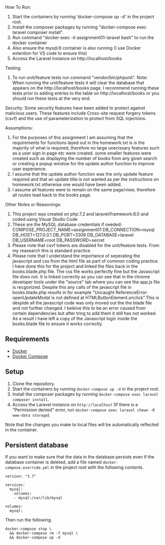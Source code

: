 How To Run:
1. Start the containers by running 'docker-compose up -d' in the project root.
2. Install the composer packages by running "docker-compose exec laravel composer install".
3. Run command "docker exec -it assignment01-laravel bash" to run the docker container 
4. Also ensure the mysql:8 container is also running (I use Docker extention for VS code to ensure this)
4. Access the Laravel instance on http://localhost/books

Testing:
1. To run unit/feature tests run command "vendor/bin/phpunit". 
Note: When running the unit/feature tests it will clear the database that appears on the 
http://localhost/books page. I recommend running these tests prior to adding entries to 
the table on http://localhost/books or you should run these tests at the very end.

Security: 
Some security features have been added to protect against malicious users. These features include Cross-site request forgery tokens
(csvf) and the use of parameterization to protect from SQL injections. 

Assumptions:
1. For the purposes of this assignment I am assuming that the requirements for functions layed out in the homework.txt is 
is the majority of what is required, therefore no large unecissary features such as a user sign in page etc were created.
some smaller features were created such as displaying the number of books from any given search or creating a popup window
for the update author function to improve user experience. 
2. I assume that the update author function was the only update feature required and that an update title is not wanted 
as per the instructions on homework.txt otherwise one would have been added. 
3. I assume all features were to remain on the same page/view, therefore all routes lead back to the books page.

Other Notes or Reasonings:
1. This project was created on php:7.2 and laravel/framework:6.0 and coded using Visual Studio Code
2. These are the MySQL database credentials if needed: 
   COMPOSE_PROJECT_NAME=assignment01
   DB_CONNECTION=mysql
   DB_HOST=127.0.0.1
   DB_PORT=3306
   DB_DATABASE=laravel
   DB_USERNAME=root
   DB_PASSWORD=secret
3. Please note that csvf tokens are disabled for the unit/feature tests. From my reasearch this is standard practice.
4. Please note that I understand the importance of seperating the javascript and css from the html file as part of common coding practice.
I have done this for the project and linked the files back in the books.blade.php file. The css file works perfectly fine but the Javascript file
does not. It is linked correctly as you can see that in the chrome developer tools under the "source" tab where you can see the 
app.js file is recgonized. Despite this any calls of the javascript file in books.blade.php results in for example "Uncaught ReferenceError: openUpdateModal is not defined
at HTMLButtonElement.onclick".This is despide all the javascript code was only moved out the the blade file and not further changed.
I beleive this to be an error caused from certain dependencies but after tring to add them it still has not worked. As a result I have 
left a copy of the Javascript logic inside the books.blade file to ensure it works correctly.





## Requirements
- [Docker](https://docs.docker.com/install)
- [Docker Compose](https://docs.docker.com/compose/install)

## Setup
1. Clone the repository.
1. Start the containers by running `docker-compose up -d` in the project root.
1. Install the composer packages by running `docker-compose exec laravel composer install`.
1. Access the Laravel instance on `http://localhost` (If there is a "Permission denied" error, run `docker-compose exec laravel chown -R www-data storage`).

Note that the changes you make to local files will be automatically reflected in the container. 

## Persistent database
If you want to make sure that the data in the database persists even if the database container is deleted, add a file named `docker-compose.override.yml` in the project root with the following contents.
```
version: "3.7"

services:
  mysql:
    volumes:
    - mysql:/var/lib/mysql

volumes:
  mysql:
```
Then run the following.
```
docker-compose stop \
  && docker-compose rm -f mysql \
  && docker-compose up -d
``` 
